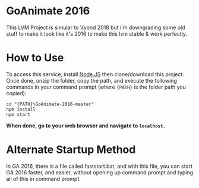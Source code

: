# GoAnimate 2016
This LVM Project is simular to Vyond 2018 but i'm downgrading some old stuff to make it look like it's 2016 to make this lvm stable & work perfectly.
# How to Use
To access this service, install [Node.JS](https://nodejs.org/en/) then clone/download this project.	Once done, unzip the folder, copy the path, and execute the following commands in your command prompt (where `{PATH}` is the folder path you copied):
```console
cd "{PATH}\GoAnimate-2016-master"
npm install
npm start
```
**When done, go to your web browser and navigate to `localhost`.**
# Alternate Startup Method
In GA 2016, there is a file called faststart.bat, and with this file, you can start GA 2016 faster, and easier, without opening up command prompt and typing all of this in command prompt.
